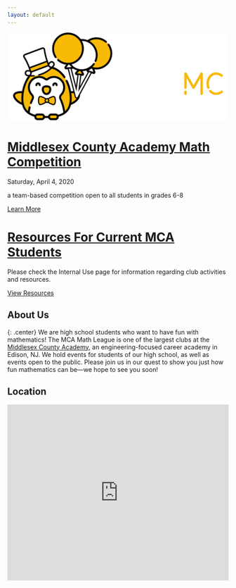 ```yaml
---
layout: default
---
```


<!-- <div class="posts">
  {% for post in site.posts %}
    <article class="post">

      <h1><a href="{{ site.baseurl }}{{ post.url }}">{{ post.title }}</a></h1>

      <div class="entry">
        {{ post.excerpt }}
      </div>

      <a href="{{ site.baseurl }}{{ post.url }}" class="read-more">Read More</a>
    </article>
  {% endfor %}
</div> -->

<div class="banner main-banner">
	<div class="banner-cont main-banner-cont">
	<a href="/mcamc"><img src="/images/mcamc-bkg-large.svg" class="main-banner-img"></a>
	<div class="main-banner-overlay">
		<h1 class="main-banner-title"><a href="/mcamc">Middlesex County Academy Math Competition</a></h1>
		<p class="main-banner-text">Saturday, April 4, 2020</p>
		<p class="main-banner-text">a team-based competition open to all students in grades 6-8</p>
		<div class="banner-btn-cont">
			<a href="/mcamc" class="banner-btn">Learn More</a>
			<!-- <a href="/mcamc/register" class="banner-btn-flair">Register Now!</a> -->
		</div>
	</div>
	</div>
</div>

<div class="banner sub-banner">
	<div class="banner-cont sub-banner-cont">
		<h1 class="sub-banner-title"><a href="/internal-use">Resources For Current MCA Students</a></h1>
		<p>Please check the Internal Use page for information regarding club activities and resources.</p>
		<div class="banner-btn-cont">
			<a href="/internal-use" class="banner-btn">View Resources</a>
		</div>
	</div>
</div>

## About Us

{: .center}
We are high school students who want to have fun with mathematics! The MCA Math League is one of the largest clubs at the [Middlesex County Academy](https://www.mcvts.net/edison), an engineering-focused career academy in Edison, NJ. We hold events for students of our high school, as well as events open to the public. Please join us in our quest to show you just how fun mathematics can be—we hope to see you soon!

## Location
<div class="mapouter">
  <div class="gmap_canvas">
    <iframe height="400" width="1000" id="gmap_canvas" src="https://maps.google.com/maps?q=100%20technology%20drive%2C%20edison%20nj&t=&z=15&ie=UTF8&iwloc=&output=embed" frameborder="0" scrolling="no" marginheight="0" marginwidth="0"></iframe>
  </div>
  <style>
    .mapouter {
      text-align: right;
    }
    .gmap_canvas {
      overflow: hidden;
      background: none !important;
    }
    iframe {
      display: block;
      width: 100%;
    }
  </style>
</div>


<script type="text/javascript">
	function isIE() {
	  ua = navigator.userAgent;
	  var is_ie = ua.indexOf("MSIE ") > -1 || ua.indexOf("Trident/") > -1;
	  return is_ie; 
	}
	if (isIE()) {
		alert("Internet Explorer is not officially supported by this website. Although most elements should work, consider using Google Chrome, Microsoft Edge, or Mozilla Firefox for best compatibility.")
	}
</script>

